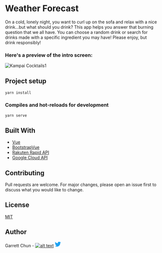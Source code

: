 # Weather Forecast

On a cold, lonely night, you want to curl up on the sofa and relax with a nice drink...but what should you drink? This app helps you answer that burning question that we all have. You can choose a random drink or search for drinks made with a specific ingredient you may have! Please enjoy, but drink responsibly!


### Here's a preview of the intro screen:

![Kampai Cocktails1](./kampai1.png)

## Project setup
```
yarn install
```

### Compiles and hot-reloads for development
```
yarn serve
```

## Built With

- [Vue](https://vuejs.org/)
- [BootstrapVue](https://bootstrap-vue.org/)
- [Rakuten Rapid API](https://english.api.rakuten.net/)
- [Google Cloud API](https://cloud.google.com/apis)

## Contributing

Pull requests are welcome. For major changes, please open an issue first to discuss what you would like to change.

## License

[MIT](https://choosealicense.com/licenses/mit/)

## Author

Garrett Chun  -  [![alt text][1.1]][1]       [![alt text][1.2]][2]

[1.1]: http://i.imgur.com/9I6NRUm.png
[1.2]: ./src/assets/twitter20.png

[1]: https://github.com/KapakahiCoder
[2]: http://www.twitter.com/KapakahiCoder